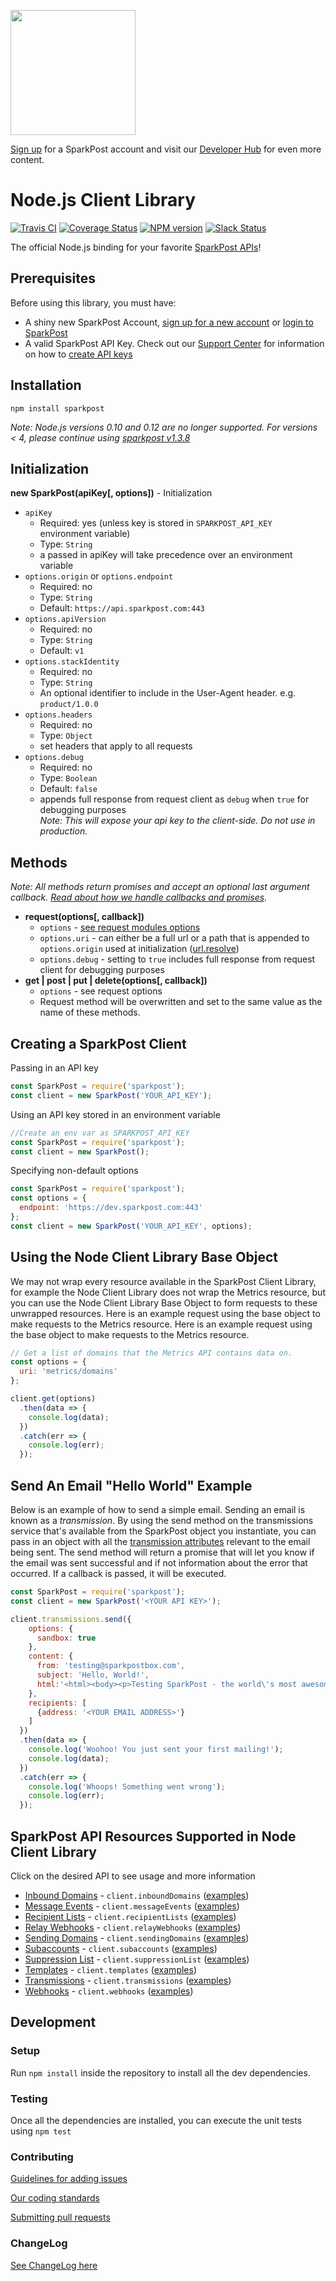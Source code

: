 <a href="https://www.sparkpost.com"><img src="https://www.sparkpost.com/sites/default/files/attachments/SparkPost_Logo_2-Color_Gray-Orange_RGB.svg" width="200px"/></a>

[Sign up][sparkpost sign up] for a SparkPost account and visit our [Developer Hub](https://developers.sparkpost.com) for even more content.

# Node.js Client Library

[![Travis CI](https://travis-ci.org/SparkPost/node-sparkpost.svg?branch=master)](https://travis-ci.org/SparkPost/node-sparkpost) [![Coverage Status](https://coveralls.io/repos/SparkPost/node-sparkpost/badge.svg?branch=master&service=github)](https://coveralls.io/github/SparkPost/node-sparkpost?branch=master) [![NPM version](https://badge.fury.io/js/sparkpost.png)](http://badge.fury.io/js/sparkpost) [![Slack Status](http://slack.sparkpost.com/badge.svg)](http://slack.sparkpost.com)

The official Node.js binding for your favorite [SparkPost APIs](https://developers.sparkpost.com/api)!

## Prerequisites

Before using this library, you must have:

* A shiny new SparkPost Account, [sign up for a new account][sparkpost sign up] or [login to SparkPost](https://app.sparkpost.com/)
* A valid SparkPost API Key. Check out our [Support Center](https://support.sparkpost.com/) for information on how to [create API keys](https://support.sparkpost.com/customer/portal/articles/1933377-create-api-keys)

## Installation

```
npm install sparkpost
```

*Note: Node.js versions 0.10 and 0.12 are no longer supported. For versions < 4, please continue using [sparkpost v1.3.8](https://github.com/SparkPost/node-sparkpost/tree/1.3.8)*

## Initialization
**new SparkPost(apiKey[, options])** - Initialization

* `apiKey`
    * Required: yes (unless key is stored in `SPARKPOST_API_KEY` environment variable)
    * Type: `String`
    * a passed in apiKey will take precedence over an environment variable
* `options.origin` or `options.endpoint`
    * Required: no
    * Type: `String`
    * Default: `https://api.sparkpost.com:443`
* `options.apiVersion`
    * Required: no
    * Type: `String`
    * Default: `v1`
* `options.stackIdentity`
    * Required: no
    * Type: `String`
    * An optional identifier to include in the User-Agent header. e.g. `product/1.0.0`
* `options.headers`
    * Required: no
    * Type: `Object`
    * set headers that apply to all requests
* `options.debug`
    * Required: no
    * Type: `Boolean`
    * Default: `false`
    * appends full response from request client as `debug` when `true` for debugging purposes<br/>
    *Note: This will expose your api key to the client-side. Do not use in production.*

## Methods

*Note: All methods return promises and accept an optional last argument callback. [Read about how we handle callbacks and promises](/docs/async.md).*

* **request(options[, callback])**
    * `options` - [see request modules options](https://github.com/mikeal/request#requestoptions-callback)
    * `options.uri` - can either be a full url or a path that is appended to `options.origin` used at initialization ([url.resolve](http://nodejs.org/api/url.html#url_url_resolve_from_to))
    * `options.debug` - setting to `true` includes full response from request client for debugging purposes
* **get | post | put | delete(options[, callback])**
    * `options` - see request options
    * Request method will be overwritten and set to the same value as the name of these methods.

## Creating a SparkPost Client

Passing in an API key
```js
const SparkPost = require('sparkpost');
const client = new SparkPost('YOUR_API_KEY');
```

Using an API key stored in an environment variable
```js
//Create an env var as SPARKPOST_API_KEY
const SparkPost = require('sparkpost');
const client = new SparkPost();
```

Specifying non-default options
```js
const SparkPost = require('sparkpost');
const options = {
  endpoint: 'https://dev.sparkpost.com:443'
};
const client = new SparkPost('YOUR_API_KEY', options);
```

## Using the Node Client Library Base Object
We may not wrap every resource available in the SparkPost Client Library, for example the Node Client Library does not wrap the Metrics resource,
but you can use the Node Client Library Base Object to form requests to these unwrapped resources. Here is an example request using the
base object to make requests to the Metrics resource. Here is an example request using the base object to make requests to
the Metrics resource.

```js
// Get a list of domains that the Metrics API contains data on.
const options = {
  uri: 'metrics/domains'
};

client.get(options)
  .then(data => {
    console.log(data);
  })
  .catch(err => {
    console.log(err);
  });
```

## Send An Email "Hello World" Example
Below is an example of how to send a simple email. Sending an email is known as a *transmission*. By using the send
method on the transmissions service that's available from the SparkPost object you instantiate, you can pass in an
object with all the [transmission attributes](https://developers.sparkpost.com/api/transmissions#header-transmission-attributes)
relevant to the email being sent. The send method will return a promise that will let you know if the email was sent
successful and if not information about the error that occurred. If a callback is passed, it will be executed.

```javascript
const SparkPost = require('sparkpost');
const client = new SparkPost('<YOUR API KEY>');

client.transmissions.send({
    options: {
      sandbox: true
    },
    content: {
      from: 'testing@sparkpostbox.com',
      subject: 'Hello, World!',
      html:'<html><body><p>Testing SparkPost - the world\'s most awesomest email service!</p></body></html>'
    },
    recipients: [
      {address: '<YOUR EMAIL ADDRESS>'}
    ]
  })
  .then(data => {
    console.log('Woohoo! You just sent your first mailing!');
    console.log(data);
  })
  .catch(err => {
    console.log('Whoops! Something went wrong');
    console.log(err);
  });
```

## SparkPost API Resources Supported in Node Client Library
Click on the desired API to see usage and more information

* [Inbound Domains](/docs/resources/inboundDomains.md) - `client.inboundDomains` ([examples](/examples/inboundDomains))
* [Message Events](/docs/resources/messageEvents.md) - `client.messageEvents` ([examples](/examples/messageEvents))
* [Recipient Lists](/docs/resources/recipientLists.md) - `client.recipientLists` ([examples](/examples/recipientLists))
* [Relay Webhooks](/docs/resources/relayWebhooks.md) - `client.relayWebhooks` ([examples](/examples/relayWebhooks))
* [Sending Domains](/docs/resources/sendingDomains.md) - `client.sendingDomains` ([examples](/examples/sendingDomains))
* [Subaccounts](/docs/resources/subaccounts.md) - `client.subaccounts` ([examples](/examples/subaccounts))
* [Suppression List](/docs/resources/suppressionList.md) - `client.suppressionList` ([examples](/examples/suppressionList))
* [Templates](/docs/resources/templates.md) - `client.templates` ([examples](/examples/templates))
* [Transmissions](/docs/resources/transmissions.md) - `client.transmissions` ([examples](/examples/transmissions))
* [Webhooks](/docs/resources/webhooks.md) - `client.webhooks` ([examples](/examples/webhooks))


## Development

### Setup
Run `npm install` inside the repository to install all the dev dependencies.

### Testing
Once all the dependencies are installed, you can execute the unit tests using `npm test`

### Contributing
[Guidelines for adding issues](docs/ADDING_ISSUES.md)

[Our coding standards](docs/CODE_STYLE_GUIDE.md)

[Submitting pull requests](CONTRIBUTING.md)

### ChangeLog

[See ChangeLog here](CHANGELOG.md)

[sparkpost sign up]: https://app.sparkpost.com/sign-up?src=Dev-Website&sfdcid=70160000000pqBb

